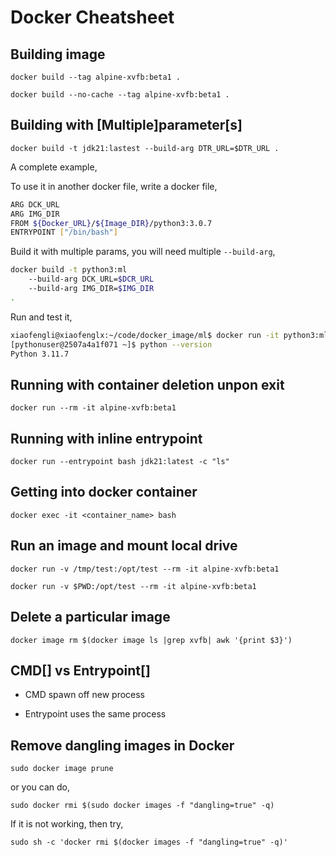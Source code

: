 # Docker Cheatsheet

## Building image

`docker build --tag alpine-xvfb:beta1 .`

`docker build --no-cache --tag alpine-xvfb:beta1 .`

## Building with [Multiple]parameter[s]

`docker build -t jdk21:lastest --build-arg DTR_URL=$DTR_URL .`

A complete example,

To use it in another docker file, write a docker file,

```bash
ARG DCK_URL
ARG IMG_DIR
FROM ${Docker_URL}/${Image_DIR}/python3:3.0.7
ENTRYPOINT ["/bin/bash"]
```

Build it with multiple params, you will need multiple `--build-arg`,

```bash
docker build -t python3:ml 
    --build-arg DCK_URL=$DCR_URL
    --build-arg IMG_DIR=$IMG_DIR
.
```

Run and test it,

```bash
xiaofengli@xiaofenglx:~/code/docker_image/ml$ docker run -it python3:ml
[pythonuser@2507a4a1f071 ~]$ python --version
Python 3.11.7
```

## Running with container deletion unpon exit

`docker run --rm -it alpine-xvfb:beta1`

## Running with inline entrypoint

`docker run --entrypoint bash jdk21:latest -c "ls"`

## Getting into docker container

`docker exec -it <container_name> bash`

## Run an image and mount local drive

`docker run -v /tmp/test:/opt/test --rm -it alpine-xvfb:beta1`

`docker run -v $PWD:/opt/test --rm -it alpine-xvfb:beta1`

## Delete a particular image

`docker image rm $(docker image ls |grep xvfb| awk '{print $3}')`

## CMD[] vs Entrypoint[]

* CMD spawn off new process

* Entrypoint uses the same process

## Remove dangling images in Docker

`sudo docker image prune`

or you can do,

`sudo docker rmi $(sudo docker images -f "dangling=true" -q)`

If it is not working, then try,

`sudo sh -c 'docker rmi $(docker images -f "dangling=true" -q)'`